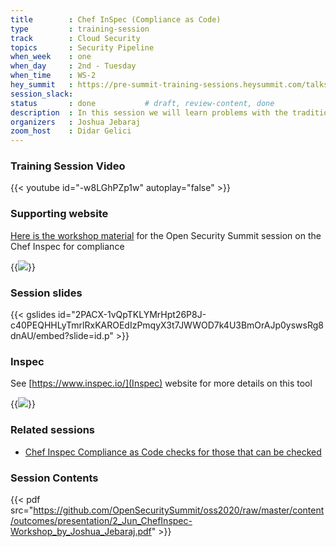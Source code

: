 ```yaml
---
title        : Chef InSpec (Compliance as Code)
type         : training-session
track        : Cloud Security
topics       : Security Pipeline
when_week    : one
when_day     : 2nd - Tuesday
when_time    : WS-2
hey_summit   : https://pre-summit-training-sessions.heysummit.com/talks/chef-inspec-compliance-as-code-1/
session_slack:
status       : done           # draft, review-content, done
description  : In this session we will learn problems with the traditional compliance and we will move on to the hands on part where attendes will work with Inspec and write its own custom profile for complinace
organizers   : Joshua Jebaraj
zoom_host    : Didar Gelici
---
```


### Training Session Video

{{< youtube id="-w8LGhPZp1w" autoplay="false" >}} 

### Supporting website 

[Here is the workshop material](https://chef-workshop-oss.netlify.app/) for the Open Security Summit session on the Chef Inspec for compliance

{{<img src="https://user-images.githubusercontent.com/656739/83378033-610cad80-a3cf-11ea-896e-4b4a2cf5e888.png" >}}

### Session slides

{{< gslides id="2PACX-1vQpTKLYMrHpt26P8J-c40PEQHHLyTmrlRxKAROEdIzPmqyX3t7JWWOD7k4U3BmOrAJp0yswsRg8dnAU/embed?slide=id.p" >}}

### Inspec

See [https://www.inspec.io/](Inspec) website for more details on this tool

{{<img src="https://user-images.githubusercontent.com/656739/83379731-25c0ad80-a3d4-11ea-985b-30ee07d0545e.png">}}


### Related sessions
 - [Chef Inspec Compliance as Code checks for those that can be checked](/tracks/devsecops/chef-inspec-compliance-as-code-checks-for-those-that-can-be-checked/)


### Session Contents

{{< pdf src="https://github.com/OpenSecuritySummit/oss2020/raw/master/content/outcomes/presentation/2_Jun_ChefInspec-Workshop_by_Joshua_Jebaraj.pdf" >}}
